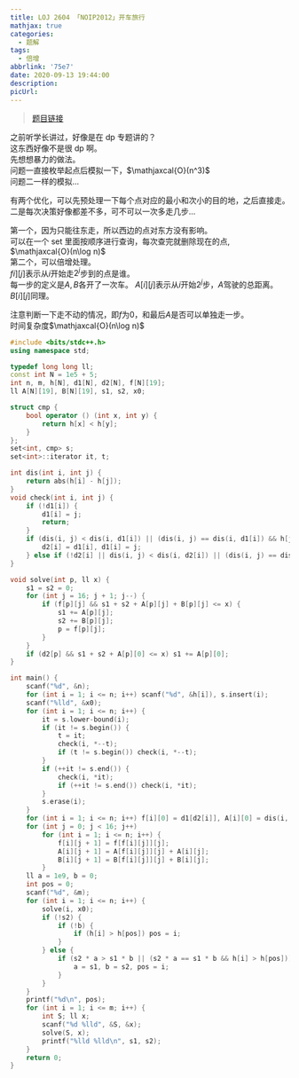 ```yaml
---
title: LOJ 2604 「NOIP2012」开车旅行
mathjax: true
categories:
  - 题解
tags:
  - 倍增
abbrlink: '75e7'
date: 2020-09-13 19:44:00
description:
picUrl:
---
```



>[题目链接](https://loj.ac/problem/2604)  

之前听学长讲过，好像是在 dp 专题讲的？  
这东西好像不是很 dp 啊。  
先想想暴力的做法。  
问题一直接枚举起点后模拟一下，$\mathjaxcal{O}(n^3)$   
问题二一样的模拟...   

有两个优化，可以先预处理一下每个点对应的最小和次小的目的地，之后直接走。  
二是每次决策好像都差不多，可不可以一次多走几步...  

第一个，因为只能往东走，所以西边的点对东方没有影响。  
可以在一个 set 里面按顺序进行查询，每次查完就删除现在的点, $\mathjaxcal{O}(n\log n)$  
第二个，可以倍增处理。  
$fi][j]$表示从$i$开始走$2^j$步到的点是谁。  
每一步的定义是$A,B$各开了一次车。
$A[i][j]$表示从$i$开始$2^j$步，$A$驾驶的总距离。  
$B[i][j]$同理。  

注意判断一下走不动的情况，即$f$为$0$，和最后$A$是否可以单独走一步。  
时间复杂度$\mathjaxcal{O}(n\log n)$

```cpp
#include <bits/stdc++.h>
using namespace std;

typedef long long ll;
const int N = 1e5 + 5;
int n, m, h[N], d1[N], d2[N], f[N][19];
ll A[N][19], B[N][19], s1, s2, x0;

struct cmp {
	bool operator () (int x, int y) {
		return h[x] < h[y];
	}
};
set<int, cmp> s;
set<int>::iterator it, t;

int dis(int i, int j) {
	return abs(h[i] - h[j]);
}
void check(int i, int j) {
	if (!d1[i]) {
		d1[i] = j;
		return;
	}
    if (dis(i, j) < dis(i, d1[i]) || (dis(i, j) == dis(i, d1[i]) && h[j] < h[d1[i]])) {
		d2[i] = d1[i], d1[i] = j;
	} else if (!d2[i] || dis(i, j) < dis(i, d2[i]) || (dis(i, j) == dis(i, d2[i]) && h[j] < h[d2[i]])) d2[i] = j;
}

void solve(int p, ll x) {
    s1 = s2 = 0;
	for (int j = 16; j + 1; j--) {
		if (f[p][j] && s1 + s2 + A[p][j] + B[p][j] <= x) {
			s1 += A[p][j];
			s2 += B[p][j];
			p = f[p][j];
		}
	}
	if (d2[p] && s1 + s2 + A[p][0] <= x) s1 += A[p][0];
}

int main() {
    scanf("%d", &n);
    for (int i = 1; i <= n; i++) scanf("%d", &h[i]), s.insert(i);
	scanf("%lld", &x0);
	for (int i = 1; i <= n; i++) {
        it = s.lower-bound(i);
        if (it != s.begin()) {
			t = it;
			check(i, *--t);
			if (t != s.begin()) check(i, *--t);
		}
		if (++it != s.end()) {
			check(i, *it);
			if (++it != s.end()) check(i, *it);
		}
		s.erase(i);
	}
	for (int i = 1; i <= n; i++) f[i][0] = d1[d2[i]], A[i][0] = dis(i, d2[i]), B[i][0] = dis(d2[i], d1[d2[i]]);
	for (int j = 0; j < 16; j++)
		for (int i = 1; i <= n; i++) {
            f[i][j + 1] = f[f[i][j]][j];
			A[i][j + 1] = A[f[i][j]][j] + A[i][j];
			B[i][j + 1] = B[f[i][j]][j] + B[i][j];
		}
	ll a = 1e9, b = 0;
	int pos = 0;
	scanf("%d", &m);
	for (int i = 1; i <= n; i++) {
        solve(i, x0);
		if (!s2) {
            if (!b) {
				if (h[i] > h[pos]) pos = i;
			}
		} else {
			if (s2 * a > s1 * b || (s2 * a == s1 * b && h[i] > h[pos])) {
                a = s1, b = s2, pos = i;
			}
		}
	}
	printf("%d\n", pos);
	for (int i = 1; i <= m; i++) {
	    int S; ll x;
		scanf("%d %lld", &S, &x);
		solve(S, x);
		printf("%lld %lld\n", s1, s2);
	}
	return 0;
}
```
